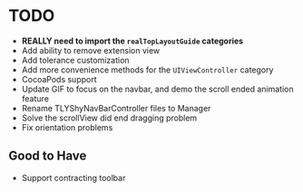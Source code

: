 
# TODO

+ **REALLY need to import the `realTopLayoutGuide` categories**
+ Add ability to remove extension view
+ Add tolerance customization 
+ Add more convenience methods for the `UIViewController` category
+ CocoaPods support
+ Update GIF to focus on the navbar, and demo the scroll ended animation feature
+ Rename TLYShyNavBarController files to Manager
+ Solve the scrollView did end dragging problem
+ Fix orientation problems

## Good to Have

+ Support contracting toolbar
